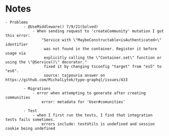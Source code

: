 # Notes
	- Problems
			- @UseMiddleware() 7/9/21(Solved)
				- When sending request to 'createCommunity' mutation I got this error:
					"Service with \"MaybeConstructable<isAuthenticated>\" identifier
					 was not found in the container. Register it before usage via
					 explicitly calling the \"Container.set\" function or using the \"@Service()\" decorator."
					 fixed it by changing tsconfig "target" from "es5" to "es6".
					 source: tajpouria answer on https://github.com/MichalLytek/type-graphql/issues/433

			- Migrations
				- error when attempting to generate after creating communities
					error: metadata for 'User#comunities'
	
			- Test
				- when I first run the tests, I find that integration tests fails sometimes.
					errors include: testUtils is undefined and session cookie being undefined
					


